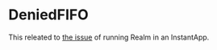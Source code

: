 # DeniedFIFO

This releated to [the issue](https://github.com/realm/realm-kotlin/issues/500) of running Realm in an InstantApp.
